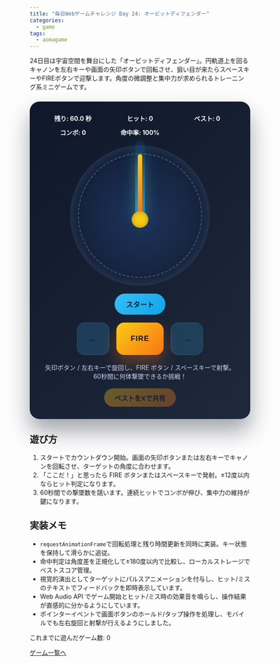 ```yaml
---
title: "毎日Webゲームチャレンジ Day 24: オービットディフェンダー"
categories:
  - game
tags:
  - aomagame
---
```


24日目は宇宙空間を舞台にした「オービットディフェンダー」。円軌道上を回るキャノンを左右キーや画面の矢印ボタンで回転させ、狙い目が来たらスペースキーやFIREボタンで迎撃します。角度の微調整と集中力が求められるトレーニング系ミニゲームです。

<style>
#orbit-defender-game {
  max-width: 560px;
  margin: 24px auto;
  padding: 28px;
  border-radius: 22px;
  background: linear-gradient(135deg, #0f172a, #1e293b);
  color: #f8fafc;
  text-align: center;
  box-shadow: 0 28px 50px rgba(15, 23, 42, 0.38);
  font-family: "Inter", "Hiragino Kaku Gothic ProN", sans-serif;
}
#orbit-defender-game .hud {
  display: grid;
  grid-template-columns: repeat(auto-fit, minmax(120px, 1fr));
  gap: 12px;
  margin-bottom: 20px;
  font-weight: 700;
}
#orbit-defender-game .arena {
  position: relative;
  width: min(86vw, 320px);
  height: min(86vw, 320px);
  margin: 0 auto 18px;
  border-radius: 50%;
  background: radial-gradient(circle at 50% 50%, rgba(59, 130, 246, 0.22), rgba(15, 23, 42, 0.9));
  box-shadow: inset 0 0 24px rgba(148, 163, 184, 0.25);
}
#orbit-defender-game .arena::after {
  content: "";
  position: absolute;
  inset: 18px;
  border-radius: 50%;
  border: 2px dashed rgba(148, 163, 184, 0.4);
}
#orbit-defender-game .pointer {
  position: absolute;
  left: 50%;
  top: 50%;
  width: 10px;
  height: 140px;
  background: linear-gradient(180deg, #facc15, #f97316);
  border-radius: 9999px;
  transform-origin: 50% 100%;
  transform: translate(-50%, -100%) rotate(0deg);
  box-shadow: 0 12px 26px rgba(250, 204, 21, 0.38);
}
#orbit-defender-game .pointer::after {
  content: "";
  position: absolute;
  bottom: -28px;
  left: 50%;
  width: 38px;
  height: 38px;
  background: #facc15;
  border-radius: 50%;
  transform: translate(-50%, 0);
  box-shadow: inset 0 0 12px rgba(15, 23, 42, 0.35);
}
#orbit-defender-game .target {
  position: absolute;
  left: 50%;
  top: 50%;
  width: 22px;
  height: 170px;
  border-radius: 9999px;
  transform-origin: 50% 100%;
  transform: translate(-50%, -100%) rotate(0deg);
  background: linear-gradient(180deg, rgba(59, 130, 246, 0.1), rgba(14, 165, 233, 0.85));
  box-shadow: 0 16px 34px rgba(14, 165, 233, 0.35);
  pointer-events: none;
}
#orbit-defender-game .target.pulse {
  animation: orbit-target-pulse 0.65s ease;
}
@keyframes orbit-target-pulse {
  0% {
    transform: translate(-50%, -100%) rotate(var(--angle, 0deg)) scaleY(0.9);
    opacity: 0.6;
  }
  35% {
    transform: translate(-50%, -100%) rotate(var(--angle, 0deg)) scaleY(1.05);
    opacity: 1;
  }
  100% {
    transform: translate(-50%, -100%) rotate(var(--angle, 0deg)) scaleY(1);
    opacity: 0.9;
  }
}
#orbit-defender-game .controls {
  display: flex;
  justify-content: center;
  margin-top: 12px;
}
#orbit-defender-game .controls button {
  border: none;
  border-radius: 9999px;
  padding: 12px 26px;
  font-size: 1rem;
  font-weight: 700;
  background: linear-gradient(135deg, #38bdf8, #0ea5e9);
  color: #0f172a;
  cursor: pointer;
  transition: transform 0.12s ease, box-shadow 0.12s ease, opacity 0.12s ease;
}
#orbit-defender-game .controls button:hover:not(:disabled) {
  transform: translateY(-1px);
  box-shadow: 0 18px 34px rgba(14, 165, 233, 0.35);
}
#orbit-defender-game .controls button:disabled {
  opacity: 0.35;
  cursor: not-allowed;
  box-shadow: none;
}
#orbit-defender-game .mobile-controls {
  display: flex;
  justify-content: center;
  gap: 16px;
  margin-top: 18px;
  flex-wrap: wrap;
}
#orbit-defender-game .control-button {
  border: none;
  border-radius: 18px;
  width: 74px;
  height: 74px;
  display: flex;
  align-items: center;
  justify-content: center;
  font-size: 1.4rem;
  font-weight: 700;
  color: #0f172a;
  background: rgba(56, 189, 248, 0.18);
  box-shadow: inset 0 0 0 1px rgba(148, 163, 184, 0.2);
  cursor: pointer;
  transition: transform 0.12s ease, box-shadow 0.12s ease, opacity 0.12s ease;
  touch-action: manipulation;
}
#orbit-defender-game .control-button:hover:not(:disabled),
#orbit-defender-game .control-button:active {
  transform: translateY(-2px);
  box-shadow: 0 16px 28px rgba(56, 189, 248, 0.28);
}
#orbit-defender-game .control-button:disabled {
  opacity: 0.35;
  cursor: not-allowed;
  box-shadow: none;
}
#orbit-defender-game .control-fire {
  width: 108px;
  background: linear-gradient(135deg, #facc15, #f97316);
  color: #0f172a;
  font-size: 1.05rem;
  letter-spacing: 0.06em;
  box-shadow: 0 18px 34px rgba(249, 115, 22, 0.35);
}
#orbit-defender-game .log {
  margin-top: 18px;
  min-height: 24px;
  color: #cbd5f5;
}
#orbit-defender-game .actions {
  margin-top: 18px;
  display: flex;
  justify-content: center;
}
#orbit-defender-game .share-button {
  border: none;
  border-radius: 9999px;
  padding: 10px 24px;
  font-size: 0.95rem;
  font-weight: 700;
  color: #0f172a;
  background: linear-gradient(135deg, #facc15, #f97316);
  cursor: pointer;
  box-shadow: 0 16px 32px rgba(249, 115, 22, 0.32);
  transition: transform 0.12s ease, box-shadow 0.12s ease, opacity 0.12s ease;
}
#orbit-defender-game .share-button:hover:not(:disabled) {
  transform: translateY(-1px);
  box-shadow: 0 20px 40px rgba(249, 115, 22, 0.4);
}
#orbit-defender-game .share-button:disabled {
  opacity: 0.35;
  cursor: not-allowed;
  box-shadow: none;
}
</style>

<div id="orbit-defender-game">
  <div class="hud">
    <span class="time">残り: 60.0 秒</span>
    <span class="score">ヒット: 0</span>
    <span class="best">ベスト: 0</span>
    <span class="combo">コンボ: 0</span>
    <span class="accuracy">命中率: 100%</span>
  </div>
  <div class="arena">
    <div class="target"></div>
    <div class="pointer"></div>
  </div>
  <div class="controls">
    <button type="button" class="start">スタート</button>
  </div>
  <div class="mobile-controls" aria-label="画面タッチ操作">
    <button type="button" class="control-button control-left" aria-label="左回転">←</button>
    <button type="button" class="control-button control-fire" aria-label="射撃">FIRE</button>
    <button type="button" class="control-button control-right" aria-label="右回転">→</button>
  </div>
  <p class="log">矢印ボタン / 左右キーで旋回し、FIRE ボタン / スペースキーで射撃。60秒間に何体撃墜できるか挑戦！</p>
  <div class="actions">
    <button type="button" class="share-button" disabled>ベストをXで共有</button>
  </div>
</div>

<script>
(() => {
  const root = document.getElementById('orbit-defender-game');
  if (!root) {
    return;
  }

  const timeEl = root.querySelector('.time');
  const scoreEl = root.querySelector('.score');
  const bestEl = root.querySelector('.best');
  const comboEl = root.querySelector('.combo');
  const accuracyEl = root.querySelector('.accuracy');
  const targetEl = root.querySelector('.target');
  const pointerEl = root.querySelector('.pointer');
  const startButton = root.querySelector('.start');
  const logEl = root.querySelector('.log');
  const shareButton = root.querySelector('.share-button');
  const controlLeft = root.querySelector('.control-left');
  const controlRight = root.querySelector('.control-right');
  const controlFire = root.querySelector('.control-fire');
  const getPlayCountEl = () => document.querySelector('[data-aomagame-play-count]');

  const setMobileControlsEnabled = (enabled) => {
    [controlLeft, controlRight, controlFire].forEach((button) => {
      if (!button) {
        return;
      }
      button.disabled = !enabled;
    });
  };

  const storageKey = 'aomagame:best:orbit-defender';
  const playedKey = 'aomagame:played:orbit-defender';
  let audioCtx = null;
  const soundMap = {
    start: { frequency: 520, duration: 0.18, gain: 0.22 },
    hit: { frequency: 720, duration: 0.18, gain: 0.22 },
    miss: { frequency: 240, duration: 0.24, gain: 0.22 }
  };

  const resetKeys = () => {
    state.keys.left = false;
    state.keys.right = false;
  };

  const bindControlHold = (element, type) => {
    if (!element) {
      return;
    }
    const release = (event) => {
      if (type === 'left' || type === 'right') {
        state.keys[type] = false;
      }
      if (event && event.pointerId != null) {
        element.releasePointerCapture?.(event.pointerId);
      }
    };
    element.addEventListener('pointerdown', (event) => {
      event.preventDefault();
      element.setPointerCapture?.(event.pointerId);
      if (type === 'fire') {
        if (state.running) {
          handleShot();
        }
        return;
      }
      if (!state.running) {
        return;
      }
      if (type === 'left') {
        state.keys.left = true;
        state.keys.right = false;
      } else if (type === 'right') {
        state.keys.right = true;
        state.keys.left = false;
      }
    });
    element.addEventListener('pointerup', release);
    element.addEventListener('pointercancel', release);
    element.addEventListener('pointerleave', release);
  };

  const ensureAudio = () => {
    const Context = window.AudioContext || window.webkitAudioContext;
    if (!Context) {
      return null;
    }
    if (!audioCtx) {
      audioCtx = new Context();
    }
    if (audioCtx.state === 'suspended') {
      audioCtx.resume().catch(() => {});
    }
    return audioCtx;
  };

  const playTone = (type) => {
    const ctx = ensureAudio();
    if (!ctx) {
      return;
    }
    const { frequency, duration, gain } = soundMap[type] ?? soundMap.hit;
    const now = ctx.currentTime;
    const oscillator = ctx.createOscillator();
    oscillator.type = 'sine';
    oscillator.frequency.setValueAtTime(frequency, now);
    const envelope = ctx.createGain();
    envelope.gain.setValueAtTime(gain, now);
    envelope.gain.exponentialRampToValueAtTime(0.001, now + duration);
    oscillator.connect(envelope).connect(ctx.destination);
    oscillator.start(now);
    oscillator.stop(now + duration + 0.05);
  };

  const state = {
    running: false,
    startTime: 0,
    timeLimit: 60,
    loopId: null,
    score: 0,
    best: 0,
    combo: 0,
    shots: 0,
    hits: 0,
    angle: 0,
    targetAngle: 0,
    lastFrame: 0,
    turnRate: 220,
    tolerance: 12,
    storageAvailable: false,
    keys: {
      left: false,
      right: false
    }
  };

  const detectStorage = () => {
    try {
      const testKey = `${storageKey}:test`;
      localStorage.setItem(testKey, '1');
      localStorage.removeItem(testKey);
      state.storageAvailable = true;
    } catch (error) {
      state.storageAvailable = false;
    }
  };

  const loadBest = () => {
    if (!state.storageAvailable) {
      return;
    }
    const stored = localStorage.getItem(storageKey);
    if (!stored) {
      return;
    }
    const value = Number.parseInt(stored, 10);
    if (!Number.isNaN(value) && value >= 0) {
      state.best = value;
      bestEl.textContent = `ベスト: ${state.best}`;
    }
  };

  const saveBest = () => {
    if (!state.storageAvailable) {
      return;
    }
    localStorage.setItem(storageKey, String(state.best));
  };

  const updatePlayCount = () => {
    const counterEl = getPlayCountEl();
    if (!counterEl) {
      return;
    }
    try {
      let total = 0;
      for (let i = 0; i < localStorage.length; i += 1) {
        const key = localStorage.key(i);
        if (typeof key !== 'string' || !key.startsWith('aomagame:played:')) {
          continue;
        }
        const value = Number.parseInt(localStorage.getItem(key) ?? '0', 10);
        if (!Number.isNaN(value) && value > 0) {
          total += 1;
        }
      }
      counterEl.textContent = total;
    } catch (error) {
      counterEl.textContent = '0';
    }
  };

  const markPlayed = () => {
    if (!state.storageAvailable) {
      return;
    }
    try {
      const current = Number.parseInt(localStorage.getItem(playedKey) ?? '0', 10);
      const next = Number.isNaN(current) ? 1 : current + 1;
      localStorage.setItem(playedKey, String(next));
    } catch (error) {
      return;
    }
    updatePlayCount();
  };

  const setPointer = (angle) => {
    pointerEl.style.transform = `translate(-50%, -100%) rotate(${angle}deg)`;
  };

  const setTarget = (angle) => {
    targetEl.style.setProperty('--angle', `${angle}deg`);
    targetEl.style.transform = `translate(-50%, -100%) rotate(${angle}deg)`;
    targetEl.classList.remove('pulse');
    // eslint-disable-next-line no-unused-expressions
    targetEl.offsetHeight;
    targetEl.classList.add('pulse');
  };

  const setLog = (message) => {
    logEl.textContent = message;
  };

  const updateHud = () => {
    scoreEl.textContent = `ヒット: ${state.score}`;
    comboEl.textContent = `コンボ: ${state.combo}`;
    bestEl.textContent = `ベスト: ${state.best}`;
    const accuracy =
      state.shots === 0 ? 100 : Math.round((state.hits / state.shots) * 100);
    accuracyEl.textContent = `命中率: ${accuracy}%`;
  };

  const enableShare = () => {
    if (!shareButton) {
      return;
    }
    shareButton.disabled = state.best === 0;
  };

  const endGame = () => {
    state.running = false;
    if (state.loopId !== null) {
      cancelAnimationFrame(state.loopId);
      state.loopId = null;
    }
    startButton.disabled = false;
    setMobileControlsEnabled(false);
    resetKeys();
    timeEl.textContent = '残り: 0.0 秒';
    setLog(`タイムアップ！ヒット数 ${state.score}、命中率 ${(state.shots === 0 ? 100 : Math.round((state.hits / state.shots) * 100))}% でした。`);
    enableShare();
  };

  const spawnTarget = () => {
    state.targetAngle = Math.random() * 360;
    setTarget(state.targetAngle);
  };

  const normalizeAngle = (angle) => {
    let value = angle % 360;
    if (value < 0) {
      value += 360;
    }
    return value;
  };

  const angularDifference = (a, b) => {
    const diff = Math.abs(((a - b + 540) % 360) - 180);
    return diff;
  };

  const handleShot = () => {
    if (!state.running) {
      return;
    }
    state.shots += 1;
    const diff = angularDifference(state.angle, state.targetAngle);
    if (diff <= state.tolerance) {
      state.hits += 1;
      state.score += 1;
      state.combo += 1;
      setLog(`ヒット！ずれ ${diff.toFixed(1)} 度。次のターゲットが来ます。`);
      playTone('hit');
      if (state.score > state.best) {
        state.best = state.score;
        saveBest();
      }
      spawnTarget();
    } else {
      state.combo = 0;
      setLog(`惜しい！ ${diff.toFixed(1)} 度ずれていました。調整して再チャレンジ。`);
      playTone('miss');
    }
    updateHud();
  };

  const loop = (now) => {
    if (!state.running) {
      return;
    }
    state.loopId = requestAnimationFrame(loop);
    const delta = now - state.lastFrame;
    state.lastFrame = now;
    const direction = (state.keys.right ? 1 : 0) - (state.keys.left ? 1 : 0);
    if (direction !== 0) {
      const nextAngle = state.angle + direction * state.turnRate * (delta / 1000);
      state.angle = normalizeAngle(nextAngle);
      setPointer(state.angle);
    }
    const elapsed = (now - state.startTime) / 1000;
    const remaining = Math.max(0, state.timeLimit - elapsed);
    timeEl.textContent = `残り: ${remaining.toFixed(1)} 秒`;
    if (remaining <= 0) {
      endGame();
    }
  };

  const startGame = () => {
    markPlayed();
    playTone('start');
    state.running = true;
    state.startTime = performance.now();
    state.lastFrame = state.startTime;
    state.score = 0;
    state.combo = 0;
    state.shots = 0;
    state.hits = 0;
    state.angle = 0;
    resetKeys();
    setPointer(state.angle);
    spawnTarget();
    updateHud();
    setLog('ターゲットに合わせて矢印ボタン / 左右キーで照準し、FIRE ボタン / スペースキーで射撃！精度を高めよう。');
    startButton.disabled = true;
    setMobileControlsEnabled(true);
    enableShare();
    if (state.loopId !== null) {
      cancelAnimationFrame(state.loopId);
    }
    state.loopId = requestAnimationFrame(loop);
  };

  const handleKeydown = (event) => {
    if (event.repeat) {
      // Allow continuous rotation without generating multiple state changes per keydown.
    }
    if (event.key === 'ArrowLeft') {
      event.preventDefault();
      state.keys.left = true;
    }
    if (event.key === 'ArrowRight') {
      event.preventDefault();
      state.keys.right = true;
    }
    if (event.key === ' ' || event.key === 'Spacebar') {
      event.preventDefault();
      handleShot();
    }
  };

  const handleKeyup = (event) => {
    if (event.key === 'ArrowLeft') {
      state.keys.left = false;
    }
    if (event.key === 'ArrowRight') {
      state.keys.right = false;
    }
  };

  if (shareButton) {
    shareButton.addEventListener('click', (event) => {
      event.preventDefault();
      if (state.best === 0) {
        return;
      }
      const text = `オービットディフェンダーでヒット数 ${state.best} を記録！ #aomagame`;
      const shareUrl = new URL('https://twitter.com/intent/tweet');
      shareUrl.searchParams.set('text', text);
      shareUrl.searchParams.set('url', window.location.href);
      window.open(shareUrl.toString(), '_blank', 'noopener');
    });
  }

  startButton.addEventListener('click', () => {
    if (state.running) {
      return;
    }
    startGame();
  });

  bindControlHold(controlLeft, 'left');
  bindControlHold(controlRight, 'right');
  bindControlHold(controlFire, 'fire');

  setMobileControlsEnabled(false);

  window.addEventListener('keydown', handleKeydown);
  window.addEventListener('keyup', handleKeyup);

  detectStorage();
  loadBest();
  enableShare();
  if (document.readyState === 'loading') {
    document.addEventListener('DOMContentLoaded', updatePlayCount, { once: true });
  } else {
    updatePlayCount();
  }
  updateHud();
  setPointer(state.angle);
  spawnTarget();
})();
</script>

## 遊び方
1. スタートでカウントダウン開始。画面の矢印ボタンまたは左右キーでキャノンを回転させ、ターゲットの角度に合わせます。
2. 「ここだ！」と思ったら FIRE ボタンまたはスペースキーで発射。±12度以内ならヒット判定になります。
3. 60秒間での撃墜数を競います。連続ヒットでコンボが伸び、集中力の維持が鍵になります。

## 実装メモ
- `requestAnimationFrame`で回転処理と残り時間更新を同時に実装。キー状態を保持して滑らかに追従。
- 命中判定は角度差を正規化して±180度以内で比較し、ローカルストレージでベストスコア管理。
- 視覚的演出としてターゲットにパルスアニメーションを付与し、ヒット/ミスのテキストでフィードバックを即時表示しています。
- Web Audio API でゲーム開始とヒット/ミス時の効果音を鳴らし、操作結果が直感的に分かるようにしています。
- ポインターイベントで画面ボタンのホールド/タップ操作を処理し、モバイルでも左右旋回と射撃が行えるようにしました。

<p class="game-progress">これまでに遊んだゲーム数: <span data-aomagame-play-count>0</span></p>
<p class="game-link"><a href="{{ "/tags/#aomagame" | relative_url }}">ゲーム一覧へ</a></p>
